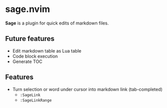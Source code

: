 # sage.nvim
**Sage** is a plugin for quick edits of markdown files.

## Future features
- Edit markdown table as Lua table
- Code block execution
- Generate TOC

## Features
- Turn selection or word under cursor into markdown link (tab-completed)
    - `:SageLink`
    - `:SageLinkRange`
